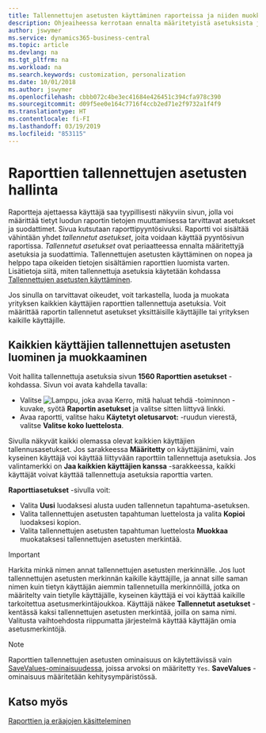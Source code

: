 ```yaml
---
title: Tallennettujen asetusten käyttäminen raporteissa ja niiden muokkaaminen | Microsoft Docs
description: Ohjeaiheessa kerrotaan ennalta määritetyistä asetuksista ja suodattimista, joilla raportti mukautetaan ja luodaan oikeita tietoja.
author: jswymer
ms.service: dynamics365-business-central
ms.topic: article
ms.devlang: na
ms.tgt_pltfrm: na
ms.workload: na
ms.search.keywords: customization, personalization
ms.date: 10/01/2018
ms.author: jswymer
ms.openlocfilehash: cbbb072c4be3ec41684e426451c394cfa978c390
ms.sourcegitcommit: d09f5ee0e164c7716f4ccb2ed71e2f9732a1f4f9
ms.translationtype: HT
ms.contentlocale: fi-FI
ms.lasthandoff: 03/19/2019
ms.locfileid: "853115"
---
```

# <a name="managing-saved-settings-on-reports"></a>Raporttien tallennettujen asetusten hallinta
Raportteja ajettaessa käyttäjä saa tyypillisesti näkyviin sivun, jolla voi määrittää tietyt luodun raportin tietojen muuttamisessa tarvittavat asetukset ja suodattimet. Sivua kutsutaan raporttipyyntösivuksi. Raportti voi sisältää vähintään yhdet *tallennetut asetukset*, joita voidaan käyttää pyyntösivun raportissa. *Tallennetut asetukset* ovat periaatteessa ennalta määritettyjä asetuksia ja suodattimia. Tallennettujen asetusten käyttäminen on nopea ja helppo tapa oikeiden tietojen sisältämien raporttien luomista varten. Lisätietoja siitä, miten tallennettuja asetuksia käytetään kohdassa [Tallennettujen asetusten käyttäminen](ui-work-report.md#SavedSettings).

Jos sinulla on tarvittavat oikeudet, voit tarkastella, luoda ja muokata yrityksen kaikkien käyttäjien raporttien tallennettuja asetuksia. Voit määrittää raportin tallennetut asetukset yksittäisille käyttäjille tai yrityksen kaikille käyttäjille.

<!--
## Apply saved settings to a report
1. Open the report.

   The report request page appears.    
2. In the **Saved Settings** section of the page, set the **Name** field  to the saved settings that you want to use.

   The **Saved Settings** section only appears if the report has been run before or if there are existing saved settings entries. The saved settings entry called **Last used options and filters** is always available. These settings are the option and filter values that were used the last time you ran the report.

-->

## <a name="create-and-modify-saved-settings-for-all-users"></a>Kaikkien käyttäjien tallennettujen asetusten luominen ja muokkaaminen
Voit hallita tallennettuja asetuksia sivun **1560 Raporttien asetukset** -kohdassa. Sivun voi avata kahdella tavalla:
-   Valitse ![Lamppu, joka avaa Kerro, mitä haluat tehdä -toiminnon](media/ui-search/search_small.png "Kerro, mitä haluat tehdä") -kuvake, syötä **Raportin asetukset** ja valitse sitten liittyvä linkki.
-   Avaa raportti, valitse haku **Käytetyt oletusarvot:** -ruudun vierestä, valitse **Valitse koko luettelosta**.

Sivulla näkyvät kaikki olemassa olevat kaikkien käyttäjien tallennusasetukset. Jos sarakkeessa **Määritetty** on käyttäjänimi, vain kyseinen käyttäjä voi käyttää liittyvään raporttiin tallennettuja asetuksia. Jos valintamerkki on **Jaa kaikkien käyttäjien kanssa** -sarakkeessa, kaikki käyttäjät voivat käyttää tallennettuja asetuksia raporttia varten.

**Raporttiasetukset** -sivulla voit:
-   Valita **Uusi** luodaksesi alusta uuden tallennetun tapahtuma-asetuksen.
-   Valita tallennettujen asetusten tapahtuman luettelosta ja valita **Kopioi** luodaksesi kopion.
-   Valita tallennettujen asetusten tapahtuman luettelosta **Muokkaa** muokataksesi tallennettujen asetusten merkintää.


> [!Important]
> Harkita minkä nimen annat tallennettujen asetusten merkinnälle. Jos luot tallennettujen asetusten merkinnän kaikille käyttäjille, ja annat sille saman nimen kuin tietyn käyttäjän aiemmin tallennetuilla merkinnöillä, jotka on määritelty vain tietylle käyttäjälle, kyseinen käyttäjä ei voi käyttää kaikille tarkoitettua asetusmerkintäjoukkoa.  Käyttäjä näkee **Tallennetut asetukset** -kentässä kaksi tallennettujen asetusten merkintää, joilla on sama nimi. Valitusta vaihtoehdosta riippumatta järjestelmä käyttää käyttäjän omia asetusmerkintöjä.

> [!NOTE]
> Raporttien tallennettujen asetusten ominaisuus on käytettävissä vain [SaveValues-ominaisuudessa](https://docs.microsoft.com/en-us/dynamics-nav/savevalues-property), joissa arvoksi on määritetty `Yes`. **SaveValues** -ominaisuus määritetään kehitysympäristössä.  

## <a name="see-also"></a>Katso myös
[Raporttien ja eräajojen käsitteleminen](ui-work-report.md)  
